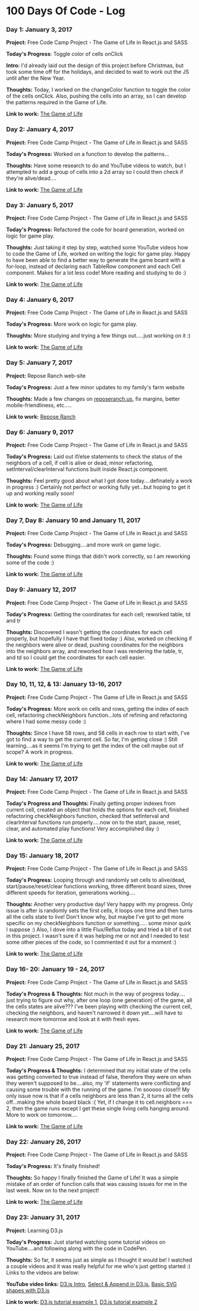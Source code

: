 # 100 Days Of Code - Log

### Day 1: January 3, 2017

**Project:** Free Code Camp Project - The Game of Life in React.js and SASS

**Today's Progress**: Toggle color of cells onClick

**Intro:** I'd already laid out the design of this project before Christmas, but took some time off for the holidays, and decided to wait to work out the JS until after the New Year.

**Thoughts:** Today, I worked on the changeColor function to toggle the color of the cells onClick. Also, pushing the cells into an array, so I can develop the patterns required in the Game of Life.

**Link to work:** [The Game of Life](http://codepen.io/CandiW/pen/MbaGZz)


### Day 2: January 4, 2017

**Project:** Free Code Camp Project - The Game of Life in React.js and SASS

**Today's Progress:** Worked on a function to develop the patterns...

**Thoughts:** Have some research to do and YouTube videos to watch, but I attempted to add a group of cells into a 2d array so I could then check if they're alive/dead....

**Link to work:** [The Game of Life](http://codepen.io/CandiW/pen/MbaGZz)


### Day 3: January 5, 2017

**Project:** Free Code Camp Project - The Game of Life in React.js and SASS

**Today's Progress:** Refactored the code for board generation, worked on logic for game play.

**Thoughts:** Just taking it step by step, watched some YouTube videos how to code the Game of Life, worked on writing the logic for game play.  Happy to have been able to find a better way to generate the game board with a for-loop, instead of declaring each TableRow component and each Cell component.  Makes for a lot less code!  More reading and studying to do :)

**Link to work:** [The Game of Life](http://codepen.io/CandiW/pen/MbaGZz)


### Day 4: January 6, 2017

**Project:** Free Code Camp Project - The Game of Life in React.js and SASS

**Today's Progress:** More work on logic for game play.

**Thoughts:** More studying and trying a few things out.....just working on it :)

**Link to work:** [The Game of Life](http://codepen.io/CandiW/pen/MbaGZz)


### Day 5: January 7, 2017

**Project:** Repose Ranch web-site

**Today's Progress:** Just a few minor updates to my family's farm website

**Thoughts:** Made a few changes on [reposeranch.us](http://www.reposeranch.us), fix margins, better mobile-friendliness, etc.....

**Link to work:** [Repose Ranch](http://www.reposeranch.us)


### Day 6: January 9, 2017

**Project:** Free Code Camp Project - The Game of Life in React.js and SASS

**Today's Progress:** Laid out if/else statements to check the status of the neighbors of a cell, if cell is alive or dead, minor refactoring, setInterval/clearInterval functions built inside React.js component.

**Thoughts:** Feel pretty good about what I got done today....definately a work in progress :) Certainly not perfect or working fully yet...but hoping to get it up and working really soon!

**Link to work:** [The Game of Life](http://codepen.io/CandiW/pen/MbaGZz)


### Day 7, Day 8: January 10 and January 11, 2017

**Project:** Free Code Camp Project - The Game of Life in React.js and SASS

**Today's Progress:** Debugging....and more work on game logic.

**Thoughts:** Found some things that didn't work correctly, so I am reworking some of the code :)

**Link to work:** [The Game of Life](http://codepen.io/CandiW/pen/MbaGZz)


### Day 9: January 12, 2017

**Project:** Free Code Camp Project - The Game of Life in React.js and SASS

**Today's Progress:** Getting the coordinates for each cell; reworked table, td and tr 

**Thoughts:** Discovered I wasn't getting the coordinates for each cell properly, but hopefully I have that fixed today :)  Also, worked on checking if the neighbors were alive or dead, pushing coordinates for the neighbors into the neighbors array, and reworked how I was rendering the table, tr, and td so I could get the coordinates for each cell easier.

**Link to work:** [The Game of Life](http://codepen.io/CandiW/pen/MbaGZz)


### Day 10, 11, 12, & 13: January 13-16, 2017

**Project:** Free Code Camp Project - The Game of Life in React.js and SASS

**Today's Progress:** More work on cells and rows, getting the index of each cell, refactoring checkNeighbors function...lots of refining and refactoring where I had some messy code :)

**Thoughts:** Since I have 58 rows, and 58 cells in each row to start with, I've got to find a way to get the current cell.  So far, I'm getting close :)  Still learning....as it seems I'm trying to get the index of the cell maybe out of scope?  A work in progress.

**Link to work:** [The Game of Life](http://codepen.io/CandiW/pen/MbaGZz)


### Day 14: January 17, 2017

**Project:** Free Code Camp Project - The Game of Life in React.js and SASS

**Today's Progress and Thoughts:** Finally getting proper indexes from current cell, created an object that holds the options for each cell, finished refactoring checkNeighbors function, checked that setInterval and clearInterval functions
run properly.....now on to the start, pause, reset, clear, and automated play functions! Very accomplished day :)

**Link to work:** [The Game of Life](http://codepen.io/CandiW/pen/MbaGZz)


### Day 15: January 18, 2017

**Project:** Free Code Camp Project - The Game of Life in React.js and SASS

**Today's Progress:** Looping through and randomly set cells to alive/dead, start/pause/reset/clear functions working, three different board sizes, three different speeds for iteration, generations working....

**Thoughts:** Another very productive day! Very happy with my progress. Only issue is after is randomly sets the first cells, it loops one time and then turns all the cells state to live!  Don't know why, but maybe I've got to get more specific on my checkNeighbors function or something..... some minor quirk I suppose :)  Also, I dove into a little Flux/Reflux today and tried a bit of it out in this project.  I wasn't sure if it was helping me or not and I needed to test some other pieces of the code, so I commented it out for a moment :)

**Link to work:** [The Game of Life](http://codepen.io/CandiW/pen/MbaGZz)


### Day 16- 20: January 19 - 24, 2017

**Project:** Free Code Camp Project - The Game of Life in React.js and SASS

**Today's Progress & Thoughts:** Not much in the way of progress today.... just trying to figure out why, after one loop (one generation) of the game, all the cells states are alive??? I've been playing with checking the current cell, checking the neighbors, and haven't narrowed it down yet....will have to research more tomorrow and look at it with fresh eyes.

**Link to work:** [The Game of Life](http://codepen.io/CandiW/pen/MbaGZz)


### Day 21: January 25, 2017

**Project:** Free Code Camp Project - The Game of Life in React.js and SASS

**Today's Progress & Thoughts:** I determined that my initial state of the cells was getting converted to true instead of false, therefore they were on when they weren't supposed to be....also, my 'if' statements were conflicting and causing some trouble with the running of the game.  I'm sooooo close!!!  My only issue now is that if a cells neighbors are less than 2, it turns all the cells off...making the whole board black :(  Yet, if I change it to cell.neighbors === 2, then the game runs except I get these single living cells hanging around.  More to work on tomorrow....

**Link to work:** [The Game of Life](http://codepen.io/CandiW/pen/MbaGZz)


### Day 22: January 26, 2017

**Project:** Free Code Camp Project - The Game of Life in React.js and SASS

**Today's Progress:** It's finally finished!

**Thoughts:** So happy I finally finished the Game of Life!  It was a simple mistake of an order of function calls that was causing issues for me in the last week.  Now on to the next project!

**Link to work:** [The Game of Life](http://codepen.io/CandiW/full/MbaGZz/)


### Day 23: January 31, 2017

**Project:** Learning D3.js

**Today's Progress:** Just started watching some tutorial videos on YouTube....and following along with the code in CodePen.

**Thoughts:** So far, it seems just as simple as I thought it would be! I watched a couple videos and it was really helpful for me who's just getting started :)  Links to the videos are below:

**YouTube video links:** [D3.js Intro](https://youtu.be/n5NcCoa9dDU), [Select & Append in D3.js](https://youtu.be/qIIKw2RFNlU), [Basic SVG shapes with D3.js](https://youtu.be/TR39nfAW1dw)

**Link to work:** [D3.js tutorial example 1](http://codepen.io/CandiW/pen/xgYWrd), [D3.js tutorial example 2](http://codepen.io/CandiW/pen/dNdgGP)
